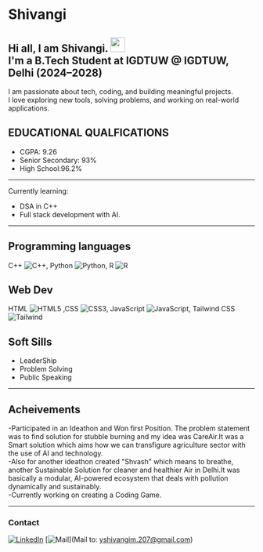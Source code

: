 # Shivangi
Hi all, I am Shivangi. <img src="https://media.giphy.com/media/hvRJCLFzcasrR4ia7z/giphy.gif" width="30px">
<br>
I'm a B.Tech Student at IGDTUW @ IGDTUW, Delhi (2024–2028)
<br>
---
I am passionate about tech, coding, and building meaningful projects.
<br>
I love exploring new tools, solving problems, and working on real-world applications.
<br>
## EDUCATIONAL QUALFICATIONS
- CGPA: 9.26
- Senior Secondary: 93%
- High School:96.2%
---
Currently learning: 
- DSA in C++ <br>
- Full stack development with AI. <br>
---
## Programming languages
C++ ![C++](https://img.shields.io/badge/C++-00599C?style=flat-square&logo=c%2B%2B&logoColor=white), Python ![Python](https://img.shields.io/badge/Python-3776AB?style=flat-square&logo=python&logoColor=white), R ![R](https://img.shields.io/badge/R-276DC3?style=flat-square&logo=r&logoColor=white) 
<br>

## Web Dev
HTML ![HTML5](https://img.shields.io/badge/HTML5-E34F26?style=flat-square&logo=html5&logoColor=white) ,CSS ![CSS3](https://img.shields.io/badge/CSS3-1572B6?style=flat-square&logo=css3&logoColor=white), JavaScript ![JavaScript](https://img.shields.io/badge/JavaScript-F7DF1E?style=flat-square&logo=javascript&logoColor=black), Tailwind CSS ![Tailwind](https://img.shields.io/badge/TailwindCSS-38B2AC?style=flat-square&logo=tailwind-css&logoColor=white)
<br>

## Soft Sills
- LeaderShip
- Problem Solving
- Public Speaking
---
## Acheivements

-Participated in an Ideathon and Won first Position. The problem statement was to find solution for stubble burning and my idea was CareAir.It was a Smart solution which aims how we can transfigure agriculture sector with the use of AI and technology.
<br>
-Also for another ideathon created "Shvash" which means to breathe, another Sustainable Solution for cleaner and healthier Air in Delhi.It was basically a modular, AI-powered ecosystem that deals with pollution dynamically and sustainably.
<br>
-Currently working on creating a Coding Game.
<br>

---

### Contact
[![LinkedIn](https://img.shields.io/badge/LinkedIn-blue?style=flat-square&logo=linkedin)](https://www.linkedin.com/in/shivangi-5a2a54329)
[![Mail](https://img.shields.io/badge/Gmail-D14836?style=flat-square&logo=gmail&logoColor=white)](Mail to: yshivangim.207@gmail.com)

